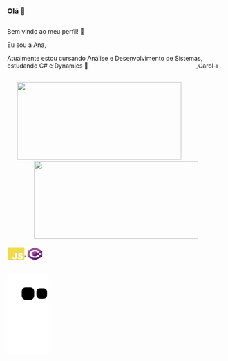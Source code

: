 ### Olá 👋
##
Bem vindo ao meu perfil! 🥳

Eu sou a Ana,

Atualmente estou cursando Análise e Desenvolvimento de Sistemas, estudando C# e Dynamics 🥰
<img align="right" alt="Carol-Pic" height="150" style="border-radius:50px;" img src= "imagens/Carol-Pic.png">
##

<div align="center">
  <a href="https://github.com/Alysiaa">
  <img height="180em" width="380" src="https://github-readme-stats.vercel.app/api?username=Alysiaa&show_icons=true&theme=dark&include_all_commits=true&count_private=true"/>
  <img height="180em" width="380" src="https://github-readme-stats.vercel.app/api/top-langs/?username=Alysiaa&layout=compact&langs_count=7&theme=dark"/>
</div>

<div style="display: inline_block"><br>
  <img align="center" alt="Rafa-Js" height="30" width="40" src="https://raw.githubusercontent.com/devicons/devicon/master/icons/javascript/javascript-plain.svg">
  <img align="center" alt="Rafa-Csharp" height="30" width="40" src="https://raw.githubusercontent.com/devicons/devicon/master/icons/csharp/csharp-original.svg">

  
  
  
</div>
 

  ##
 ![Snake animation](https://github.com/Alysiaa/Alysiaa/blob/output/github-contribution-grid-snake.svg)
  ##
